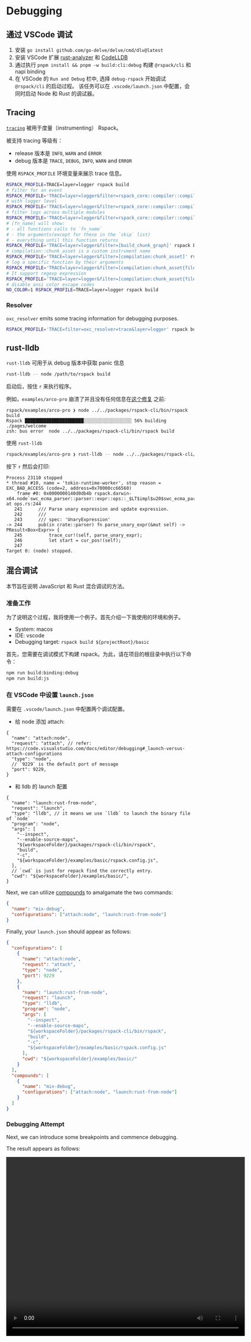 # Debugging

## 通过 VSCode 调试

1. 安装 `go install github.com/go-delve/delve/cmd/dlv@latest`
2. 安装 VSCode 扩展 [rust-analyzer](https://marketplace.visualstudio.com/items?itemName=rust-lang.rust-analyzer) 和 [CodeLLDB](https://marketplace.visualstudio.com/items?itemName=vadimcn.vscode-lldb)
3. 通过执行 `pnpm install && pnpm -w build:cli:debug` 构建 `@rspack/cli` 和 napi binding
4. 在 VSCode 的 `Run and Debug` 栏中, 选择 `debug-rspack` 开始调试`@rspack/cli` 的启动过程。 该任务可以在 `.vscode/launch.json` 中配置，会同时启动 Node 和 Rust 的调试器。

## Tracing

[`tracing`](https://crates.io/crates/tracing) 被用于度量（instrumenting） Rspack。

被支持 tracing 等级有：

- release 版本是 `INFO`, `WARN` and `ERROR`
- debug 版本是 `TRACE`, `DEBUG`, `INFO`, `WARN` and `ERROR`

使用 `RSPACK_PROFILE` 环境变量来展示 trace 信息。

```bash
RSPACK_PROFILE=TRACE=layer=logger rspack build
# filter for an event
RSPACK_PROFILE='TRACE=layer=logger&filter=rspack_core::compiler::compilation' rspack build
# with logger level
RSPACK_PROFILE='TRACE=layer=logger&filter=rspack_core::compiler::compilation=info' rspack build
# filter logs across multiple modules
RSPACK_PROFILE='TRACE=layer=logger&filter=rspack_core::compiler::compilation,rspack_core::build_chunk_graph::code_splitter' rspack build
# [fn_name] will show:
# - all functions calls to `fn_name`
# - the arguments(except for these in the `skip` list)
# - everything until this function returns
RSPACK_PROFILE='TRACE=layer=logger&filter=[build_chunk_graph]' rspack build
# compilation::chunk_asset is a custom instrument name
RSPACK_PROFILE='TRACE=layer=logger&filter=[compilation:chunk_asset]' rspack build
# log a specific function by their arguments
RSPACK_PROFILE='TRACE=layer=logger&filter=[compilation:chunk_asset{filename="main\.js"}]' rspack build
# It support regexp expression
RSPACK_PROFILE='TRACE=layer=logger&filter=[compilation:chunk_asset{filename=".*\.js"}]' rspack build
# disable ansi color escape codes
NO_COLOR=1 RSPACK_PROFILE=TRACE=layer=logger rspack build
```

### Resolver

`oxc_resolver` emits some tracing information for debugging purposes.

```bash
RSPACK_PROFILE='TRACE=filter=oxc_resolver=trace&layer=logger' rspack build
```

## rust-lldb

`rust-lldb` 可用于从 debug 版本中获取 panic 信息

```bash
rust-lldb -- node /path/to/rspack build
```

启动后，按住 `r` 来执行程序。

例如，`examples/arco-pro` 崩溃了并且没有任何信息在[这个修复](https://github.com/web-infra-dev/rspack/pull/3195/files) 之前:

```
rspack/examples/arco-pro ❯ node ../../packages/rspack-cli/bin/rspack build
Rspack ██████████████████████░░░░░░░░░░░░░░░░░░ 56% building ./pages/welcome
zsh: bus error  node ../../packages/rspack-cli/bin/rspack build
```

使用 `rust-lldb`

```bash
rspack/examples/arco-pro ❯ rust-lldb -- node ../../packages/rspack-cli/bin/rspack build
```

按下 `r` 然后会打印:

```
Process 23110 stopped
* thread #10, name = 'tokio-runtime-worker', stop reason = EXC_BAD_ACCESS (code=2, address=0x70000cc66560)
    frame #0: 0x0000000140d0db4b rspack.darwin-x64.node`swc_ecma_parser::parser::expr::ops::_$LT$impl$u20$swc_ecma_parser..parser..Parser$LT$I$GT$$GT$::parse_unary_expr::h29f49330a806839c(self=0x0000000000000000) at ops.rs:244
   241 	    /// Parse unary expression and update expression.
   242 	    ///
   243 	    /// spec: 'UnaryExpression'
-> 244 	    pub(in crate::parser) fn parse_unary_expr(&mut self) -> PResult<Box<Expr>> {
   245 	        trace_cur!(self, parse_unary_expr);
   246 	        let start = cur_pos!(self);
   247
Target 0: (node) stopped.
```

## 混合调试

本节旨在说明 JavaScript 和 Rust 混合调试的方法。

### 准备工作

为了说明这个过程，我将使用一个例子。首先介绍一下我使用的环境和例子。

- System: macos
- IDE: vscode
- Debugging target: `rspack build ${projectRoot}/basic`

首先，您需要在调试模式下构建 rspack。为此，请在项目的根目录中执行以下命令：

```bash
npm run build:binding:debug
npm run build:js
```

### 在 VSCode 中设置 `launch.json`

需要在 `.vscode/launch.json` 中配置两个调试配置。

- 给 node 添加 attach:

```jsonc
{
  "name": "attach:node",
  "request": "attach", // refer: https://code.visualstudio.com/docs/editor/debugging#_launch-versus-attach-configurations
  "type": "node",
  // `9229` is the default port of message
  "port": 9229,
}
```

- 和 lldb 的 launch 配置

```jsonc
{
  "name": "launch:rust-from-node",
  "request": "launch",
  "type": "lldb", // it means we use `lldb` to launch the binary file of `node`
  "program": "node",
  "args": [
    "--inspect",
    "--enable-source-maps",
    "${workspaceFolder}/packages/rspack-cli/bin/rspack",
    "build",
    "-c",
    "${workspaceFolder}/examples/basic/rspack.config.js",
  ],
  // `cwd` is just for repack find the correctly entry.
  "cwd": "${workspaceFolder}/examples/basic/",
}
```

Next, we can utilize [compounds](https://code.visualstudio.com/docs/editor/debugging#_compound-launch-configurations) to amalgamate the two commands:

```json
{
  "name": "mix-debug",
  "configurations": ["attach:node", "launch:rust-from-node"]
}
```

Finally, your `﻿launch.json` should appear as follows:

```json
{
  "configurations": [
    {
      "name": "attach:node",
      "request": "attach",
      "type": "node",
      "port": 9229
    },
    {
      "name": "launch:rust-from-node",
      "request": "launch",
      "type": "lldb",
      "program": "node",
      "args": [
        "--inspect",
        "--enable-source-maps",
        "${workspaceFolder}/packages/rspack-cli/bin/rspack",
        "build",
        "-c",
        "${workspaceFolder}/examples/basic/rspack.config.js"
      ],
      "cwd": "${workspaceFolder}/examples/basic/"
    }
  ],
  "compounds": [
    {
      "name": "mix-debug",
      "configurations": ["attach:node", "launch:rust-from-node"]
    }
  ]
}
```

### Debugging Attempt

Next, we can introduce some breakpoints and commence debugging.

The result appears as follows:

<video width="640" height="480" controls>
  <source src="https://github.com/web-infra-dev/rspack/assets/30187863/106983f7-a59e-4d9e-9001-552f4441d88b" type="video/mp4">
  Your browser does not support the video tag.
</video>
